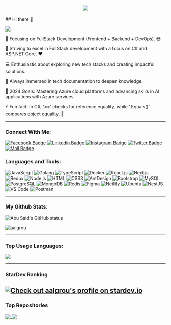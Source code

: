 <h1 align="center">
  <a href="https://git.io/typing-svg">
    <img src="https://readme-typing-svg.herokuapp.com/?lines=Hello,+There!+👋;&center=true&size=30">
  </a>
</h1>
## Hi there 👋

![](https://komarev.com/ghpvc/?username=aalgrou&color=blue)

🔭 Focusing on FullStack Development (Frontend + Backend + DevOps). 😎

🌱 Striving to excel in FullStack development with a focus on C# and ASP.NET Core. ❤

💻 Enthusiastic about exploring new tech stacks and creating impactful solutions.

📰 Always immersed in tech documentation to deepen knowledge.

🥅 2024 Goals: Mastering Azure cloud platforms and advancing skills in AI applications with Azure services.

⚡ Fun fact: In C#, '==' checks for reference equality, while '.Equals()' compares object equality. 🤣

---
### Connect With Me:

[![Facebook Badge](https://img.shields.io/badge/Facebook-1877F2?style=for-the-badge&logo=facebook&logoColor=white)](https://facebook.com/aalgrou)
[![Linkedin Badge](https://img.shields.io/badge/LinkedIn-0077B5?style=for-the-badge&logo=linkedin&logoColor=white)](https://www.linkedin.com/in/aalgrou/) 
[![Instagram Badge](https://img.shields.io/badge/Instagram-E4405F?style=for-the-badge&logo=instagram&logoColor=white)](https://instagram.com/aalgrou)
[![Twitter Badge](https://img.shields.io/badge/Twitter-1DA1F2?style=for-the-badge&logo=twitter&logoColor=white)](https://twitter.com/aalgrou)
[![Mail Badge](https://img.shields.io/badge/Gmail-D14836?style=for-the-badge&logo=gmail&logoColor=white)](mailto:aalgrou@gmail.com)

### Languages and Tools:

![JavaScript](https://img.shields.io/badge/JavaScript-F7DF1E?style=flat-square&logo=javascript&logoColor=black)
![Golang](https://img.shields.io/badge/Golang-F7F7F7?style=flat-square&logo=go&logoColor=00A7D0)
![TypeScript](https://img.shields.io/badge/TypeScript-007ACC?style=flat-square&logo=typescript&logoColor=white)
![Docker](https://img.shields.io/badge/Docker-0CC1F3?style=flat-square&logo=docker&logoColor=white)
![React.js](https://img.shields.io/badge/React.js-0081CB?style=flat-square&logo=react&logoColor=61DAFB)
![Next.js](https://img.shields.io/badge/Next.js-f7f7f7?style=flastic&logo=Next.js&logoColor=000000)
![Redux](https://img.shields.io/badge/Redux-black?style=flastic&logo=Redux&logoColor=764ABC)
![Node.js](https://img.shields.io/badge/Node.js-43853D?style=flat-square&logo=node.js&logoColor=white)
![HTML](https://img.shields.io/badge/HTML5-E34F26?style=flat-square&logo=html5&logoColor=white)
![CSS3](https://img.shields.io/badge/CSS3-1572B6?style=flat-square&logo=css3&logoColor=white)
![AntDesign](https://img.shields.io/badge/AntDesign-f7f7f7?style=flastic&logo=AntDesign&logoColor=0170FE)
![Bootstrap](https://img.shields.io/badge/Bootstrap-563D7C?style=flat-square&logo=bootstrap&logoColor=white)
![MySQL](https://img.shields.io/badge/MySQL-005C84?style=flat-square&logo=mysql&logoColor=white)
![PostgreSQL](https://img.shields.io/badge/PostgreSQL-31658D?style=flastic&logo=PostgreSQL&logoColor=white)
![MongoDB](https://img.shields.io/badge/MongoDB-F7F7F7?style=flat-square&logo=mongodb&logoColor=49A248)
![Redis](https://img.shields.io/badge/redis-%23DD0031.svg?&style=flat-square&logo=redis&logoColor=white)
![Figma](https://img.shields.io/badge/Figma-f7f7f7?style=flastic&logo=Figma&logoColor=F24E1E)
![Netlify](https://img.shields.io/badge/Netlify-00C7B7?style=flat-square&logo=netlify&logoColor=white)
![Ubuntu](https://img.shields.io/badge/Ubuntu-E05924?style=flat-square&logo=ubuntu&logoColor=black)
![NestJS](https://img.shields.io/badge/Nestjs-000000?style=flat-square&logo=nestjs&logoColor=D9224D)
![VS Code](https://img.shields.io/badge/VisualStudio-2C2B30?style=flastic&logo=VisualStudioCode&logoColor=007ACC)
![Postman](https://img.shields.io/badge/Postman-f7f7f7?style=flastic&logo=Postman&logoColor=FF6C37)

---

### My Github Stats:

<p>
  <img align="center" src="https://github-readme-stats.vercel.app/api?username=aalgrou&show_icons=true&include_all_commits=true&theme=algolia&hide_border=true" alt="Abu Said's GitHub status" />
</p>
<p>
  <img align="center" src="https://github-readme-streak-stats.herokuapp.com/?user=aalgrou&theme=algolia" alt="aalgrou" />
</p>

---

### Top Usage Languages:

<img align="center" src="https://github-readme-stats.vercel.app/api/top-langs/?username=aalgrou&layout=compact&theme=algolia&hide_border=true&&langs_count=10" />

---

### StarDev Ranking

[![Check out aalgrou's profile on stardev.io](https://stardev.io/developers/aalgrou/badge/languages/global.svg)](https://stardev.io/developers/aalgrou)
---


### Top Repositories


<a href="https://github.com/aalgrou/developer-portfolio">
  <img align="center" src="https://github-readme-stats.vercel.app/api/pin/?username=aalgrou&repo=developer-portfolio&theme=algolia" />
</a>
<a href="https://github.com/aalgrou/Express-Postgres-blog">
  <img align="center" src="https://github-readme-stats.vercel.app/api/pin/?username=aalgrou&repo=Express-Postgres-blog&theme=algolia" />
</a>

<!--
**aalgrou/aalgrou** is a ✨ _special_ ✨ repository because its `README.md` (this file) appears on your GitHub profile.

Here are some ideas to get you started:

- 🔭 I’m currently working on ...
- 🌱 I’m currently learning ...
- 👯 I’m looking to collaborate on ...
- 🤔 I’m looking for help with ...
- 💬 Ask me about ...
- 📫 How to reach me: ...
- 😄 Pronouns: ...
- ⚡ Fun fact: ...
-->
